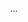 <!--
<p align="center">
  <a href="https://dev.to/trulyursdelv">Blogs</a>
  &nbsp; &sdot; &nbsp;
  <a href="https://creuserr.vercel.app/feed">RSS Feed</a>
  &nbsp; &sdot; &nbsp;
  <a href="https://gist.github.com/trulyursdelv">Gists</a>
</p>
-->

<!-- KEEP AS COMMENT -->
<!--
<p align="center"><a href="https://github.com/crxdelv/?tab=repositories"><img src="https://creuserr.vercel.app/badge" alt=""></a></p>
-->

<!--
<p align="center"><a href="https://octoprofile.vercel.app/user?id=trulyursdelv">
  <picture>
    <source media="(prefers-color-scheme: dark)" srcset="https://github-readme-stats.vercel.app/api?username=trulyursdelv&show_icons=true&theme=github_dark&hide_border=true">
    <img alt="" width="400" src="https://github-readme-stats.vercel.app/api?username=trulyursdelv&show_icons=true&theme=light&border=lightgray">
  </picture> <br>
  <picture>
    <source media="(prefers-color-scheme: dark)" srcset="https://streak-stats.demolab.com?user=trulyursdelv&theme=github-dark-blue&hide_border=true">
    <img alt="" width="400" src="https://streak-stats.demolab.com/?user=trulyursdelv&theme=meta-light&border=lightgray&stroke=lightgray">
  </picture>
</a></p>

<p align="center"><a href="https://github.com/trulyursdelv?tab=repositories"><img src="https://skillicons.dev/icons?i=nodejs,py,java,php,swift,cpp,lua,ruby,rust,go&perline=5"></a></p>

<p align="center"><a href="https://github.com/trulyursdelv?tab=followers"><img src="https://komarev.com/ghpvc/?username=creuserr&style=for-the-badge" alt=""></a></p>
-->

<p align="center">...</p>
